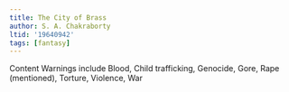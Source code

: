 ```yaml
---
title: The City of Brass
author: S. A. Chakraborty
ltid: '19640942'
tags: [fantasy]
---
```


Content Warnings include Blood, Child trafficking, Genocide, Gore, Rape
(mentioned), Torture, Violence, War
